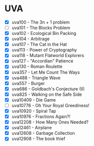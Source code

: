 # UVA
* [x] uva100 - The 3n + 1 problem
* [ ] uva101 - The Blocks Problem
* [x] uva102 - Ecological Bin Packing
* [x] uva104 - Arbitrage
* [x] uva107 - The Cat in the Hat
* [x] uva113 - Power of Cryptography
* [x] uva118 - Mutant Flatworld Explorers
* [x] uva127 - "Accordian" Patience
* [x] uva130 - Roman Roulette
* [x] uva357 - Let Me Count The Ways
* [x] uva488 - Triangle Wave
* [x] uva557 - Burger
* [x] uva686 - Goldbach's Conjecture (II)
* [x] uva825 - Walking on the Safe Side
* [x] uva10409 - Die Game
* [ ] uva10776 - Oh Your Royal Greediness!
* [x] uva10920 - Spiral Tap
* [x] uva10976 - Fractions Again?!
* [x] uva12208 - How Many Ones Needed?
* [x] uva12461 - Airplane
* [x] uva12608 - Garbage Collection
* [x] uva12908 - The book thief

